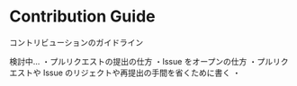 # Contribution Guide
コントリビューションのガイドライン

検討中…
・プルリクエストの提出の仕方
・Issue をオープンの仕方
・プルリクエストや Issue のリジェクトや再提出の手間を省くために書く
・
